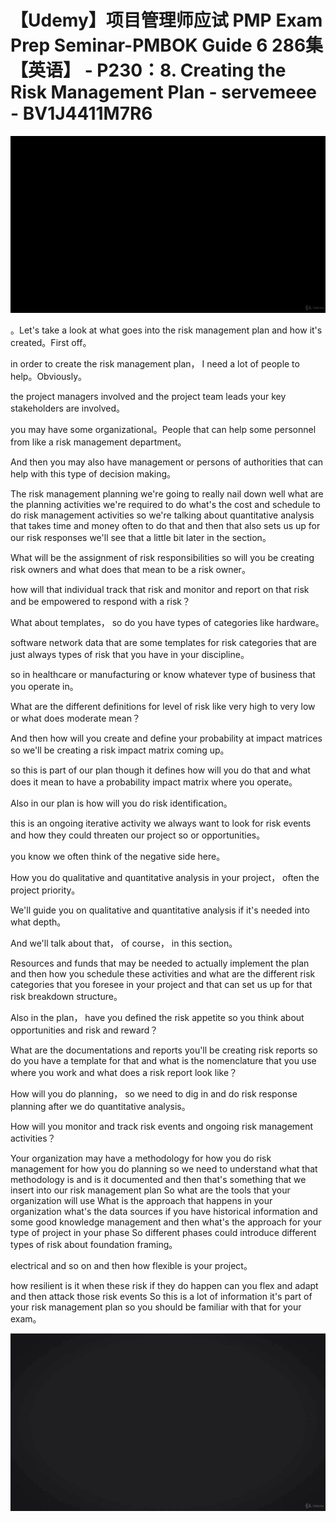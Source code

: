 # 【Udemy】项目管理师应试 PMP Exam Prep Seminar-PMBOK Guide 6  286集【英语】 - P230：8. Creating the Risk Management Plan - servemeee - BV1J4411M7R6

![](img/f4e787469fc78e91540dbaee9129893b_0.png)

。Let's take a look at what goes into the risk management plan and how it's created。First off。

 in order to create the risk management plan， I need a lot of people to help。Obviously。

 the project managers involved and the project team leads your key stakeholders are involved。

 you may have some organizational。People that can help some personnel from like a risk management department。

And then you may also have management or persons of authorities that can help with this type of decision making。

The risk management planning we're going to really nail down well what are the planning activities we're required to do what's the cost and schedule to do risk management activities so we're talking about quantitative analysis that takes time and money often to do that and then that also sets us up for our risk responses we'll see that a little bit later in the section。

What will be the assignment of risk responsibilities so will you be creating risk owners and what does that mean to be a risk owner。

 how will that individual track that risk and monitor and report on that risk and be empowered to respond with a risk？

What about templates， so do you have types of categories like hardware。

 software network data that are some templates for risk categories that are just always types of risk that you have in your discipline。

 so in healthcare or manufacturing or know whatever type of business that you operate in。

What are the different definitions for level of risk like very high to very low or what does moderate mean？

And then how will you create and define your probability at impact matrices so we'll be creating a risk impact matrix coming up。

 so this is part of our plan though it defines how will you do that and what does it mean to have a probability impact matrix where you operate。

Also in our plan is how will you do risk identification。

 this is an ongoing iterative activity we always want to look for risk events and how they could threaten our project so or opportunities。

 you know we often think of the negative side here。

How you do qualitative and quantitative analysis in your project， often the project priority。

We'll guide you on qualitative and quantitative analysis if it's needed into what depth。

And we'll talk about that， of course， in this section。

Resources and funds that may be needed to actually implement the plan and then how you schedule these activities and what are the different risk categories that you foresee in your project and that can set us up for that risk breakdown structure。

Also in the plan， have you defined the risk appetite so you think about opportunities and risk and reward？

What are the documentations and reports you'll be creating risk reports so do you have a template for that and what is the nomenclature that you use where you work and what does a risk report look like？

How will you do planning， so we need to dig in and do risk response planning after we do quantitative analysis。

How will you monitor and track risk events and ongoing risk management activities？

Your organization may have a methodology for how you do risk management for how you do planning so we need to understand what that methodology is and is it documented and then that's something that we insert into our risk management plan So what are the tools that your organization will use What is the approach that happens in your organization what's the data sources if you have historical information and some good knowledge management and then what's the approach for your type of project in your phase So different phases could introduce different types of risk about foundation framing。

 electrical and so on and then how flexible is your project。

 how resilient is it when these risk if they do happen can you flex and adapt and then attack those risk events So this is a lot of information it's part of your risk management plan so you should be familiar with that for your exam。



![](img/f4e787469fc78e91540dbaee9129893b_2.png)